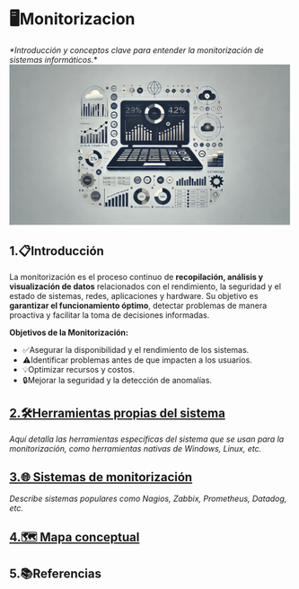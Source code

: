 # 🖥️Monitorizacion

_*Introducción y conceptos clave para entender la monitorización de sistemas informáticos._*
<img src="/img/introduccion.webp" alt="introduccion_portada" width="500">

## 1.📋Introducción
La monitorización es el proceso continuo de **recopilación, análisis y visualización de datos** relacionados con el rendimiento, la seguridad y el estado de sistemas, redes, aplicaciones y hardware. Su objetivo es **garantizar el funcionamiento óptimo**, detectar problemas de manera proactiva y facilitar la toma de decisiones informadas.

**Objetivos de la Monitorización:**
- ✅Asegurar la disponibilidad y el rendimiento de los sistemas.
- ⚠️Identificar problemas antes de que impacten a los usuarios.
- 💡Optimizar recursos y costos.
- 🔒Mejorar la seguridad y la detección de anomalías.

## [2.🛠️Herramientas propias del sistema](herramientas.md)
*_Aquí detalla las herramientas específicas del sistema que se usan para la monitorización, como herramientas nativas de Windows, Linux, etc._*
## [3.🌐 Sistemas de monitorización](sistemas.md)
*_Describe sistemas populares como Nagios, Zabbix, Prometheus, Datadog, etc._*
## [4.🗺️ Mapa conceptual](mapa.md)
## 5.📚Referencias
